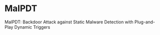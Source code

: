 # MalPDT
MalPDT: Backdoor Attack against Static Malware Detection with Plug-and-Play Dynamic Triggers

